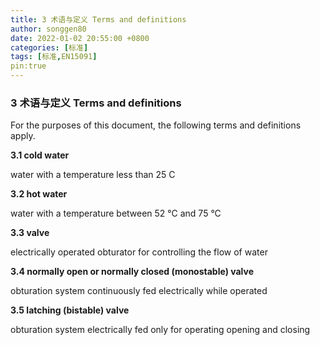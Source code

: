 ```yaml
---
title: 3 术语与定义 Terms and definitions
author: songgen80
date: 2022-01-02 20:55:00 +0800
categories: [标准]
tags: [标准,EN15091]
pin:true
---
```


### **3 术语与定义 Terms and definitions**

For the purposes of this document, the following terms and definitions apply.

**3.1  cold water**

water with a temperature less than 25 C

**3.2  hot water**

water with a temperature between 52 °C and 75 °C

**3.3  valve**

electrically operated obturator for controlling the flow of water

**3.4  normally open or normally closed (monostable) valve**

obturation system continuously fed electrically while operated

**3.5  latching (bistable) valve**

obturation system electrically fed only for operating opening and closing